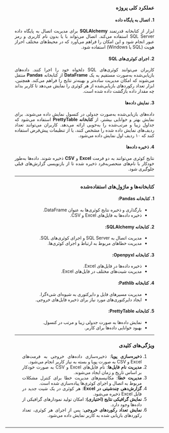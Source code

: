 <section style="direction: rtl; text-align: justify; margin: 30px;">

### عملکرد کلی پروژه

#### 1. **اتصال به پایگاه داده**
   ابزار از کتابخانه قدرتمند **SQLAlchemy** برای مدیریت اتصال به پایگاه داده SQL Server استفاده می‌کند. اتصال می‌تواند با یا بدون نام کاربری و رمز عبور انجام شود و این امکان را فراهم می‌آورد که در محیط‌های مختلف احراز هویت (SQL یا Windows) استفاده شود.

#### 2. **اجرای کوئری‌های SQL**
   کاربران می‌توانند کوئری‌های SQL دلخواه خود را اجرا کنند. داده‌های بازیابی‌شده به‌صورت مستقیم به یک **DataFrame** از کتابخانه **Pandas** منتقل می‌شوند که امکان مدیریت ساده‌تر و بهینه‌تر نتایج را فراهم می‌کند. همچنین، ابزار تعداد رکوردهای بازیابی‌شده از هر کوئری را نمایش می‌دهد تا کاربر بداند چه مقدار داده بازگشت داده شده است.

#### 3. **نمایش داده‌ها**
   داده‌های بازیابی‌شده به‌صورت جدولی در کنسول نمایش داده می‌شوند. برای نمایش بهتر و خوانایی بیشتر، از **کتابخانه PrettyTable** استفاده می‌شود که جداول زیبا و مرتب‌شده را به‌خوبی ارائه می‌دهد. کاربران می‌توانند تعداد ردیف‌های نمایش داده شده را مشخص کنند، یا از تنظیمات پیش‌فرض استفاده کنند که ۱۰ ردیف اول نمایش داده می‌شود.

#### 4. **ذخیره داده‌ها**
   نتایج کوئری می‌توانند به دو فرمت **Excel** و **CSV** ذخیره شوند. داده‌ها به‌طور خودکار با نام‌های منحصربه‌فرد ذخیره شده تا از بازنویسی گزارش‌های قبلی جلوگیری شود.

---

### کتابخانه‌ها و ماژول‌های استفاده‌شده 

#### 1. **کتابخانه Pandas**:
   - بارگذاری و ذخیره نتایج کوئری‌ها به عنوان DataFrame.
   - ذخیره داده‌ها به فایل‌های Excel و CSV.

#### 2. **کتابخانه SQLAlchemy**:
   - مدیریت اتصال به SQL Server و اجرای کوئری‌های SQL.
   - مدیریت خطاهای مربوط به ارتباط و اجرای کوئری‌ها.

#### 3. **کتابخانه Openpyxl**:
   - ذخیره داده‌ها در فایل‌های Excel.
   - مدیریت شیت‌های مختلف در فایل‌های Excel.

#### 4. **کتابخانه Pathlib**:
   - مدیریت مسیرهای فایل و دایرکتوری به شیوه‌ای شیءگرا.
   - ایجاد دایرکتوری‌های مورد نیاز برای ذخیره فایل‌های خروجی.

#### 5. **کتابخانه PrettyTable**:
   - نمایش داده‌ها به صورت جدولی زیبا و مرتب در کنسول.
   - بهبود خوانایی داده‌ها برای کاربر.

---

### ویژگی‌های کلیدی

1. **ذخیره‌سازی پویا**: ذخیره‌سازی داده‌های خروجی به فرمت‌های Excel و CSV به صورت پویا و بسته به نیاز کاربر انجام می‌شود.
2. **مدیریت نام فایل‌ها**: نام فایل‌های Excel و CSV به صورت خودکار بر اساس تاریخ و زمان ایجاد می‌شوند.
3. **مدیریت خطا**: مکانیسم‌های مدیریت خطا برای کنترل مشکلات مربوط به اتصال و اجرای کوئری‌ها پیاده‌سازی شده است.
4. **گزارش‌دهی چندشیتی در Excel**: هر کوئری در یک شیت جدید در فایل Excel ذخیره می‌شود.
5. **نمایش گرافیکی نتایج (اختیاری)**: امکان تولید نمودارهای گرافیکی از داده‌ها وجود دارد.
6. **نمایش تعداد رکوردهای خروجی**: پس از اجرای هر کوئری، تعداد رکوردهای بازیابی شده به کاربر نمایش داده می‌شود.

</section>

***
